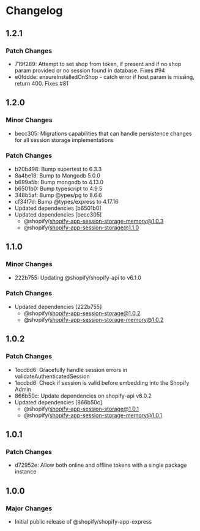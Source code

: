 # Changelog

## 1.2.1

### Patch Changes

- 719f289: Attempt to set shop from token, if present and if no shop param provided or no session found in database. Fixes #94
- e0fddde: ensureInstalledOnShop - catch error if host param is missing, return 400. Fixes #81

## 1.2.0

### Minor Changes

- becc305: Migrations capabilities that can handle persistence changes for all session storage implementations

### Patch Changes

- b20b498: Bump supertest to 6.3.3
- 8a4be18: Bump to Mongodb 5.0.0
- b699a5b: Bump mongodb to 4.13.0
- b6501b0: Bump typescript to 4.9.5
- 348b5af: Bump @ypes/pg to 8.6.6
- cf34f7d: Bump @types/express to 4.17.16
- Updated dependencies [b6501b0]
- Updated dependencies [becc305]
  - @shopify/shopify-app-session-storage-memory@1.0.3
  - @shopify/shopify-app-session-storage@1.1.0

## 1.1.0

### Minor Changes

- 222b755: Updating @shopify/shopify-api to v6.1.0

### Patch Changes

- Updated dependencies [222b755]
  - @shopify/shopify-app-session-storage@1.0.2
  - @shopify/shopify-app-session-storage-memory@1.0.2

## 1.0.2

### Patch Changes

- 1eccbd6: Gracefully handle session errors in validateAuthenticatedSession
- 1eccbd6: Check if session is valid before embedding into the Shopify Admin
- 866b50c: Update dependencies on shopify-api v6.0.2
- Updated dependencies [866b50c]
  - @shopify/shopify-app-session-storage@1.0.1
  - @shopify/shopify-app-session-storage-memory@1.0.1

## 1.0.1

### Patch Changes

- d72952e: Allow both online and offline tokens with a single package instance

## 1.0.0

### Major Changes

- Initial public release of @shopify/shopify-app-express
